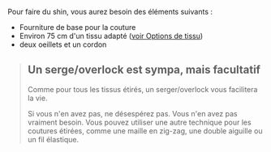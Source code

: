 Pour faire du shin, vous aurez besoin des éléments suivants :

*   Fourniture de base pour la couture
*   Environ 75 cm d'un tissu adapté ([voir Options de tissu](/docs/patterns/shin/fabric))
*   deux oeillets et un cordon

> ## Un serge/overlock est sympa, mais facultatif
>
> Comme pour tous les tissus étirés, un serger/overlock vous facilitera la vie.
>
> Si vous n'en avez pas, ne désespérez pas. Vous n'en avez pas vraiment besoin. Vous pouvez utiliser une autre technique pour les coutures étirées, comme une maille en zig-zag, une double aiguille ou un fil élastique.
